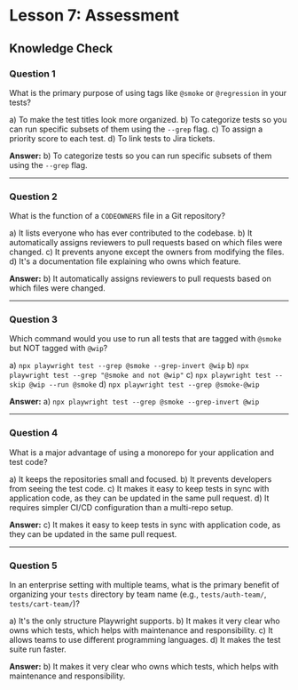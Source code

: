 # Lesson 7: Assessment

## Knowledge Check

### Question 1
What is the primary purpose of using tags like `@smoke` or `@regression` in your tests?

a) To make the test titles look more organized.
b) To categorize tests so you can run specific subsets of them using the `--grep` flag.
c) To assign a priority score to each test.
d) To link tests to Jira tickets.

**Answer:** b) To categorize tests so you can run specific subsets of them using the `--grep` flag.

---

### Question 2
What is the function of a `CODEOWNERS` file in a Git repository?

a) It lists everyone who has ever contributed to the codebase.
b) It automatically assigns reviewers to pull requests based on which files were changed.
c) It prevents anyone except the owners from modifying the files.
d) It's a documentation file explaining who owns which feature.

**Answer:** b) It automatically assigns reviewers to pull requests based on which files were changed.

---

### Question 3
Which command would you use to run all tests that are tagged with `@smoke` but NOT tagged with `@wip`?

a) `npx playwright test --grep @smoke --grep-invert @wip`
b) `npx playwright test --grep "@smoke and not @wip"`
c) `npx playwright test --skip @wip --run @smoke`
d) `npx playwright test --grep @smoke-@wip`

**Answer:** a) `npx playwright test --grep @smoke --grep-invert @wip`

---

### Question 4
What is a major advantage of using a monorepo for your application and test code?

a) It keeps the repositories small and focused.
b) It prevents developers from seeing the test code.
c) It makes it easy to keep tests in sync with application code, as they can be updated in the same pull request.
d) It requires simpler CI/CD configuration than a multi-repo setup.

**Answer:** c) It makes it easy to keep tests in sync with application code, as they can be updated in the same pull request.

---

### Question 5
In an enterprise setting with multiple teams, what is the primary benefit of organizing your `tests` directory by team name (e.g., `tests/auth-team/`, `tests/cart-team/`)?

a) It's the only structure Playwright supports.
b) It makes it very clear who owns which tests, which helps with maintenance and responsibility.
c) It allows teams to use different programming languages.
d) It makes the test suite run faster.

**Answer:** b) It makes it very clear who owns which tests, which helps with maintenance and responsibility.